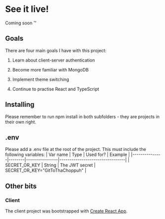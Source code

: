 # See it live!

Coming soon &trade;

## Goals

There are four main goals I have with this project:

1) Learn about client-server authentication

2) Become more familiar with MongoDB

3) Implement theme switching

4) Continue to practise React and TypeScript

## Installing

Please remember to run npm install in both subfolders - they are projects in their own right.

## .env

Please add a .env file at the root of the project. This must include the following variables:
| Var name      | Type   | Used for?      | Example                         |
|---------------|--------|----------------|---------------------------------|
| SECRET_OR_KEY | String | The JWT secret | SECRET_OR_KEY="GitToThaChoppuh" |

## Other bits

### Client

The client project was bootstrapped with [Create React App](https://github.com/facebook/create-react-app).
